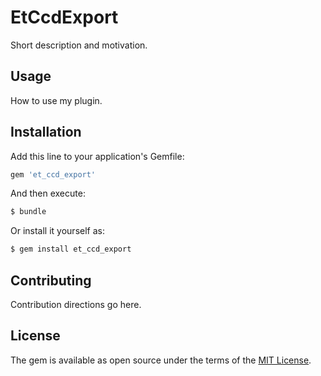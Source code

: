 # EtCcdExport
Short description and motivation.

## Usage
How to use my plugin.

## Installation
Add this line to your application's Gemfile:

```ruby
gem 'et_ccd_export'
```

And then execute:
```bash
$ bundle
```

Or install it yourself as:
```bash
$ gem install et_ccd_export
```

## Contributing
Contribution directions go here.

## License
The gem is available as open source under the terms of the [MIT License](https://opensource.org/licenses/MIT).
